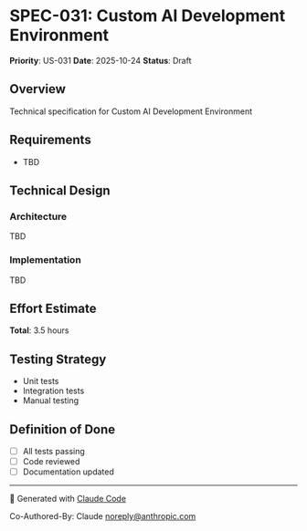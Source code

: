 # SPEC-031: Custom AI Development Environment

**Priority**: US-031
**Date**: 2025-10-24
**Status**: Draft

## Overview

Technical specification for Custom AI Development Environment

## Requirements

- TBD

## Technical Design

### Architecture

TBD

### Implementation

TBD

## Effort Estimate

**Total**: 3.5 hours

## Testing Strategy

- Unit tests
- Integration tests
- Manual testing

## Definition of Done

- [ ] All tests passing
- [ ] Code reviewed
- [ ] Documentation updated

---

🤖 Generated with [Claude Code](https://claude.com/claude-code)

Co-Authored-By: Claude <noreply@anthropic.com>
